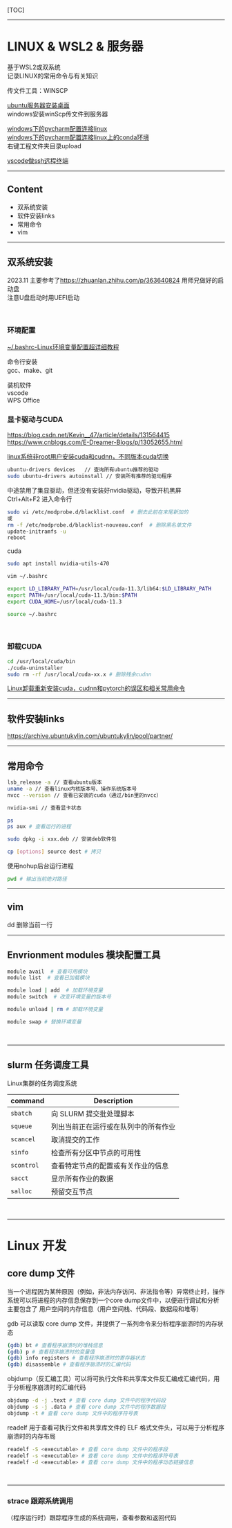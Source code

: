 [TOC]

------
# LINUX & WSL2 & 服务器
基于WSL2或双系统  
记录LINUX的常用命令与有关知识  

传文件工具：WINSCP  

<a href = "">ubuntu服务器安装桌面</a>  
windows安装winScp传文件到服务器  

<a href = "https://blog.csdn.net/qq_38048756/article/details/117935610">windows下的pycharm配置连接linux </a>  
<a href = "https://blog.csdn.net/m0_48632667/article/details/139216975">windows下的pycharm配置连接linux上的conda环境 </a>  
右键工程文件夹目录upload  

<a href = "https://blog.csdn.net/allywater/article/details/113343175">vscode做ssh远程终端</a>  

------
## Content
- 双系统安装
- 软件安装links
- 常用命令
- vim

------
## 双系统安装
2023.11  主要参考了<https://zhuanlan.zhihu.com/p/363640824>  用师兄做好的启动盘  
注意U盘启动时用UEFI启动  

<br>

### 环境配置
<a href = "https://zhuanlan.zhihu.com/p/359354934">~/.bashrc-Linux环境变量配置超详细教程</a>

命令行安装  
gcc、make、git  

装机软件  
vscode  
WPS Office  


### 显卡驱动与CUDA
<https://blog.csdn.net/Kevin__47/article/details/131564415>  
<https://www.cnblogs.com/E-Dreamer-Blogs/p/13052655.html>  

<a href = "https://blog.csdn.net/Dove_Dan/article/details/130667793?spm=1001.2101.3001.6661.1&utm_medium=distribute.pc_relevant_t0.none-task-blog-2%7Edefault%7ECTRLIST%7ERate-1-130667793-blog-107234271.235%5Ev43%5Epc_blog_bottom_relevance_base6&depth_1-utm_source=distribute.pc_relevant_t0.none-task-blog-2%7Edefault%7ECTRLIST%7ERate-1-130667793-blog-107234271.235%5Ev43%5Epc_blog_bottom_relevance_base6&utm_relevant_index=1">linux系统非root用户安装cuda和cudnn，不同版本cuda切换</a>

```sh
ubuntu-drivers devices   // 查询所有ubuntu推荐的驱动
sudo ubuntu-drivers autoinstall // 安装所有推荐的驱动程序
```
中途禁用了集显驱动，但还没有安装好nvidia驱动，导致开机黑屏  
Ctrl+Alt+F2 进入命令行  
```sh
sudo vi /etc/modprobe.d/blacklist.conf  # 删去此前在末尾新加的 
或
rm -f /etc/modprobe.d/blacklist-nouveau.conf  # 删除黑名单文件
update-initramfs -u
reboot
```

cuda  
```sh
sudo apt install nvidia-utils-470
```   

``` sh
vim ~/.bashrc

export LD_LIBRARY_PATH=/usr/local/cuda-11.3/lib64:$LD_LIBRARY_PATH
export PATH=/usr/local/cuda-11.3/bin:$PATH
export CUDA_HOME=/usr/local/cuda-11.3

source ~/.bashrc
```

<br>

### 卸载CUDA
```sh
cd /usr/local/cuda/bin
./cuda-uninstaller
sudo rm -rf /usr/local/cuda-xx.x # 删除残余cudnn
```
<a href="https://blog.csdn.net/weixin_45347379/article/details/120260072">Linux卸载重新安装cuda，cudnn和pytorch的误区和相关常用命令</a>

------
## 软件安装links
<https://archive.ubuntukylin.com/ubuntukylin/pool/partner/>     


------
## 常用命令
```sh
lsb_release -a // 查看ubuntu版本
uname -a // 查看linux内核版本号、操作系统版本号
nvcc --version // 查看已安装的cuda（通过/bin里的nvcc）

nvidia-smi // 查看显卡状态

ps
ps aux # 查看运行的进程

sudo dpkg -i xxx.deb // 安装deb软件包

cp [options] source dest # 拷贝
```

使用nohup后台运行进程  

```sh
pwd # 输出当前绝对路径
```

------
## vim
dd 删除当前一行  


------
## Envrionment modules 模块配置工具
```sh
module avail  # 查看可用模块
module list  # 查看已加载模块 

module load | add  # 加载环境变量
module switch  # 改变环境变量的版本号

module unload | rm # 卸载环境变量

module swap # 替换环境变量
```

<br>

------
## slurm 任务调度工具
Linux集群的任务调度系统  

| command | Description |
|--|--|
|``` sbatch ``` | 向 SLURM 提交批处理脚本 |
|``` squeue ``` | 列出当前正在运行或在队列中的所有作业 |  
|``` scancel ``` | 取消提交的工作 | 
|``` sinfo ``` | 检查所有分区中节点的可用性 | 
|``` scontrol ``` | 查看特定节点的配置或有关作业的信息 |
|``` sacct ```| 显示所有作业的数据 |
|``` salloc ```| 预留交互节点 |

<br>

------
# Linux 开发

## core dump 文件
当一个进程因为某种原因（例如，非法内存访问、非法指令等）异常终止时，操作系统可以将进程的内存信息保存到一个core dump文件中，以便进行调试和分析  
主要包含了 用户空间的内存信息（用户空间栈、代码段、数据段和堆等）  

gdb 可以读取 core dump 文件，并提供了一系列命令来分析程序崩溃时的内存状态  
```sh
(gdb) bt # 查看程序崩溃时的堆栈信息
(gdb) p # 查看程序崩溃时的变量值
(gdb) info registers # 查看程序崩溃时的寄存器状态
(gdb) disassemble # 查看程序崩溃时的汇编代码
```

objdump（反汇编工具）可以将可执行文件和共享库文件反汇编成汇编代码，用于分析程序崩溃时的汇编代码   
```sh
objdump -d -j .text # 查看 core dump 文件中的程序代码段
objdump -s -j .data # 查看 core dump 文件中的程序数据段
objdump -t # 查看 core dump 文件中的程序符号表
```

readelf 用于查看可执行文件和共享库文件的 ELF 格式文件头，可以用于分析程序崩溃时的内存布局  
```sh
readelf -S <executable> # 查看 core dump 文件中的程序段
readelf -s <executable> # 查看 core dump 文件中的程序符号表
readelf -d <executable> # 查看 core dump 文件中的程序动态链接信息
```

<br>

---
### strace 跟踪系统调用
（程序运行时）跟踪程序生成的系统调用，查看参数和返回代码  

<br>